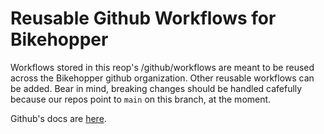 # Reusable Github Workflows for Bikehopper

Workflows stored in this reop's /github/workflows are meant to be reused across the Bikehopper github organization. Other reusable workflows can be added. Bear in mind, breaking changes should be handled cafefully because our repos point to `main` on this branch, at the moment.

Github's docs are [here](https://docs.github.com/en/actions/using-workflows/reusing-workflows).
